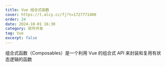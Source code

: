```yaml
---
title: Vue 组合式函数
cover: https://t.alcy.cc/fj?t=1727771400
order: 24
date: 2024-10-01 16:30
category: 软件开发
tag: Vue
excerpt: false
---
```


组合式函数（Composables）是一个利用 Vue 的组合式 API 来封装和复用有状态逻辑的函数

